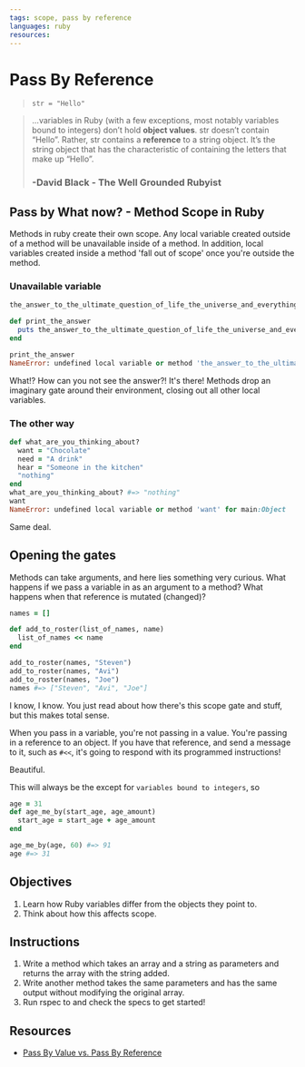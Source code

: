 ```yaml
---
tags: scope, pass by reference
languages: ruby
resources:
---
```

# Pass By Reference

> `str = "Hello"`

> ...variables in Ruby (with a few exceptions, most notably variables bound to integers) don’t hold __object values__. str doesn’t contain “Hello”. Rather, str contains a __reference__ to a string object. It’s the string object that has the characteristic of containing the letters that make up “Hello”.
> ### -David Black - The Well Grounded Rubyist

## Pass by What now? - Method Scope in Ruby
Methods in ruby create their own scope. Any local variable created outside of a method will be unavailable inside of a method. In addition, local variables created inside a method 'fall out of scope' once you're outside the method.

### Unavailable variable

``` ruby
the_answer_to_the_ultimate_question_of_life_the_universe_and_everything = 42

def print_the_answer
  puts the_answer_to_the_ultimate_question_of_life_the_universe_and_everything
end

print_the_answer
NameError: undefined local variable or method 'the_answer_to_the_ultimate_question_of_life_the_universe_and_everything' for main:Object

```

What!? How can you not see the answer?! It's there!
Methods drop an imaginary gate around their environment, closing out all other local variables.

### The other way

``` ruby
def what_are_you_thinking_about?
  want = "Chocolate"
  need = "A drink"
  hear = "Someone in the kitchen"
  "nothing"
end
what_are_you_thinking_about? #=> "nothing"
want
NameError: undefined local variable or method 'want' for main:Object
```

Same deal.

## Opening the gates

Methods can take arguments, and here lies something very curious. What happens if we pass a variable in as an argument to a method? What happens when that reference is mutated (changed)?

``` ruby
names = []

def add_to_roster(list_of_names, name)
  list_of_names << name
end

add_to_roster(names, "Steven")
add_to_roster(names, "Avi")
add_to_roster(names, "Joe")
names #=> ["Steven", "Avi", "Joe"]
```

I know, I know. You just read about how there's this scope gate and stuff, but this makes total sense.

When you pass in a variable, you're not passing in a value. You're passing in a reference to an object. If you have that reference, and send a message to it, such as `#<<`, it's going to respond with its programmed instructions!

Beautiful.


This will always be the except for `variables bound to integers`, so

``` ruby
age = 31
def age_me_by(start_age, age_amount)
  start_age = start_age + age_amount
end

age_me_by(age, 60) #=> 91
age #=> 31
```
## Objectives
1. Learn how Ruby variables differ from the objects they point to.
2. Think about how this affects scope.

## Instructions
1. Write a method which takes an array and a string as parameters and returns the array with the string added.
2. Write another method takes the same parameters and has the same output without modifying the original array.
3. Run rspec to and check the specs to get started!

## Resources

* [Pass By Value vs. Pass By Reference](http://ahimmelstoss.github.io/blog/2014/06/11/pass-by-value-vs-pass-by-reference-in-ruby/)
